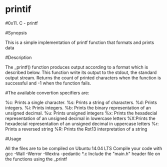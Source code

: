 # printif
#0x11. C - printf

#Synopsis

This is a simple implementation of printf function that formats and prints data

#Description

The _printf() function produces output according to a format which is described below. This function write its output to the stdout, the standard output stream. Returns the count of printed characters when the function is successful and -1 when the function fails.

#The available convertion specifiers are:

%c: Prints a single character. %s: Prints a string of characters. %d: Prints integers. %i: Prints integers. %b: Prints the binary representation of an unsigned decimal. %u: Prints unsigned integers %x: Prints the hexadecial representation of an unsigned decimal in lowercase letters %X:Prints the hexadecial representation of an unsigned decimal in uppercase letters %r: Prints a reversed string %R: Prints the Rot13 interpretation of a string

#Usage

All the files are to be compiled on Ubuntu 14.04 LTS Compile your code with gcc -Wall -Werror -Wextra -pedantic *.c Include the "main.h" header file on the functions using the _printf